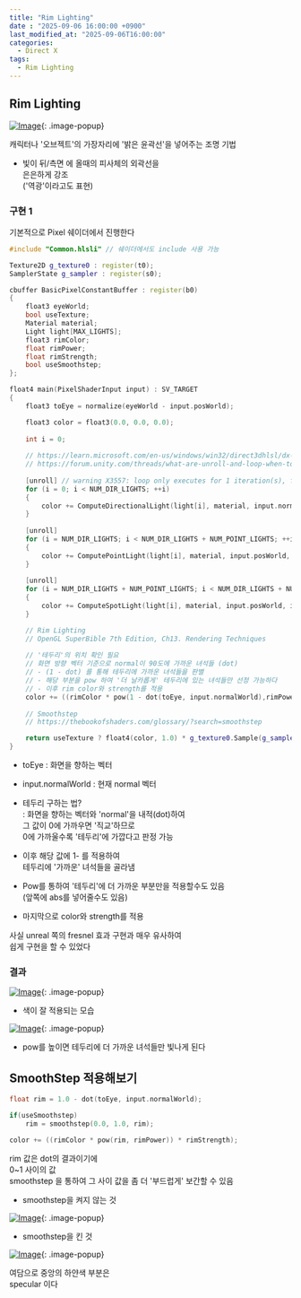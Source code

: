 ```yaml
---
title: "Rim Lighting"
date : "2025-09-06 16:00:00 +0900"
last_modified_at: "2025-09-06T16:00:00"
categories:
  - Direct X
tags:
  - Rim Lighting
---
```


## Rim Lighting

[![Image](https://github.com/user-attachments/assets/5ecede9c-7f04-4411-a082-146abe9f90f7)](https://github.com/user-attachments/assets/5ecede9c-7f04-4411-a082-146abe9f90f7){: .image-popup}<br>

캐릭터나 '오브젝트'의 가장자리에 '밝은 윤곽선'을 넣어주는 조명 기법<br>

- 빛이 뒤/측면 에 올때의 피사체의 외곽선을<br>
  은은하게 강조<br>
  ('역광'이라고도 표현)<br>


### 구현 1

기본적으로 Pixel 쉐이더에서 진행한다<br>

```cpp
#include "Common.hlsli" // 쉐이더에서도 include 사용 가능

Texture2D g_texture0 : register(t0);
SamplerState g_sampler : register(s0);

cbuffer BasicPixelConstantBuffer : register(b0)
{
    float3 eyeWorld;
    bool useTexture;
    Material material;
    Light light[MAX_LIGHTS];
    float3 rimColor;
    float rimPower;
    float rimStrength;
    bool useSmoothstep;
};

float4 main(PixelShaderInput input) : SV_TARGET
{
    float3 toEye = normalize(eyeWorld - input.posWorld);

    float3 color = float3(0.0, 0.0, 0.0);
    
    int i = 0;
    
    // https://learn.microsoft.com/en-us/windows/win32/direct3dhlsl/dx-graphics-hlsl-for
    // https://forum.unity.com/threads/what-are-unroll-and-loop-when-to-use-them.1283096/
    
    [unroll] // warning X3557: loop only executes for 1 iteration(s), forcing loop to unroll
    for (i = 0; i < NUM_DIR_LIGHTS; ++i)
    {
        color += ComputeDirectionalLight(light[i], material, input.normalWorld, toEye);
    }
    
    [unroll]
    for (i = NUM_DIR_LIGHTS; i < NUM_DIR_LIGHTS + NUM_POINT_LIGHTS; ++i)
    {
        color += ComputePointLight(light[i], material, input.posWorld, input.normalWorld, toEye);
    }
    
    [unroll]
    for (i = NUM_DIR_LIGHTS + NUM_POINT_LIGHTS; i < NUM_DIR_LIGHTS + NUM_POINT_LIGHTS + NUM_SPOT_LIGHTS; ++i)
    {
        color += ComputeSpotLight(light[i], material, input.posWorld, input.normalWorld, toEye);
    }

    // Rim Lighting
    // OpenGL SuperBible 7th Edition, Ch13. Rendering Techniques
    
    // '테두리'의 위치 확인 필요
    // 화면 방향 벡터 기준으로 normal이 90도에 가까운 녀석들 (dot)
    // - (1 - dot) 를 통해 테두리에 가까운 녀석들을 판별
    // - 해당 부분을 pow 하여 '더 날카롭게' 테두리에 있는 녀석들만 선정 가능하다
    // - 이후 rim color와 strength를 적용
    color += ((rimColor * pow(1 - dot(toEye, input.normalWorld),rimPower)) * rimStrength);
    
    // Smoothstep
    // https://thebookofshaders.com/glossary/?search=smoothstep

    return useTexture ? float4(color, 1.0) * g_texture0.Sample(g_sampler, input.texcoord) : float4(color, 1.0);
}
```

- toEye : 화면을 향하는 벡터<br>
- input.normalWorld : 현재 normal 벡터<br>

- 테두리 구하는 법?<br>
  : 화면을 향하는 벡터와 'normal'을 내적(dot)하여<br>
    그 값이 0에 가까우면 '직교'하므로<br>
    0에 가까울수록 '테두리'에 가깝다고 판정 가능<br>

- 이후 해당 값에 1- 를 적용하여<br>
  테두리에 '가까운' 녀석들을 골라냄<br>

- Pow를 통하여 '테두리'에 더 가까운 부분만을 적용할수도 있음<br>
  (앞쪽에 abs를 넣어줄수도 있음)<br>

- 마지막으로 color와 strength를 적용<br>

사실 unreal 쪽의 fresnel 효과 구현과 매우 유사하여<br>
쉽게 구현을 할 수 있었다<br>

### 결과
[![Image](https://github.com/user-attachments/assets/2471d5c2-4796-437e-a56e-0d0909f7b3fa)](https://github.com/user-attachments/assets/2471d5c2-4796-437e-a56e-0d0909f7b3fa){: .image-popup}<br>

- 색이 잘 적용되는 모습<br>

[![Image](https://github.com/user-attachments/assets/a221f99c-60b0-469e-a824-14dd4663e770)](https://github.com/user-attachments/assets/a221f99c-60b0-469e-a824-14dd4663e770){: .image-popup}<br>

- pow를 높이면 테두리에 더 가까운 녀석들만 빛나게 된다<br>

## SmoothStep 적용해보기

``` cpp
float rim = 1.0 - dot(toEye, input.normalWorld);

if(useSmoothstep)
    rim = smoothstep(0.0, 1.0, rim);

color += ((rimColor * pow(rim, rimPower)) * rimStrength);
```

rim 값은 dot의 결과이기에<br>
0~1 사이의 값<br>
smoothstep 을 통하여 그 사이 값을 좀 더 '부드럽게' 보간할 수 있음<br>

- smoothstep을 켜지 않는 것<br>

[![Image](https://github.com/user-attachments/assets/b323ac02-bcb7-4a4b-a313-6c7c7af80b5a)](https://github.com/user-attachments/assets/b323ac02-bcb7-4a4b-a313-6c7c7af80b5a){: .image-popup}<br>

- smoothstep을 킨 것<br>

[![Image](https://github.com/user-attachments/assets/c0daee0d-070d-4700-92eb-e0f561a67fe6)](https://github.com/user-attachments/assets/c0daee0d-070d-4700-92eb-e0f561a67fe6){: .image-popup}<br>

여담으로 중앙의 하얀색 부분은<br>
specular 이다<br>